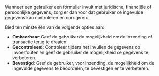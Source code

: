 <!-- @license CC0-1.0 -->

Wanneer een gebruiker een formulier invult met juridische, financiële of persoonlijke gegevens, zorg er dan voor dat gebruiker de ingevulde gegevens kan controleren en corrigeren.

Bied ten minste één van de volgende opties aan:

- **Omkeerbaar**: Geef de gebruiker de mogelijkheid om de inzending of transactie terug te draaien.
- **Gecontroleerd**: Controleer tijdens het invullen de gegevens op invoerfouten en geef de gebruiker de mogelijkheid de gegevens te verbeteren.
- **Bevestigd**: Geef de gebruiker, voor inzending, de mogelijkheid om de ingevulde gegevens te beoordelen, te bevestigen en te verbeteren.
